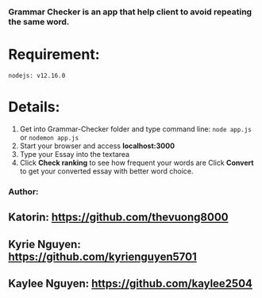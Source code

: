 ### Grammar Checker is an app that help client to avoid repeating the same word.

# Requirement:
`
nodejs: v12.16.0
`

# Details:
1. Get into Grammar-Checker folder and type command line: `node app.js` or `nodemon app.js`
2. Start your browser and access **localhost:3000**
3. Type your Essay into the textarea
4. Click **Check ranking** to see how frequent your words are
   Click **Convert** to get your converted essay with better word choice.
   
### Author:
## Katorin: https://github.com/thevuong8000
## Kyrie Nguyen: https://github.com/kyrienguyen5701
## Kaylee Nguyen: https://github.com/kaylee2504
